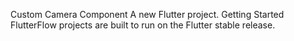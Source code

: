Custom Camera Component
A new Flutter project.
Getting Started
FlutterFlow projects are built to run on the Flutter stable release.
